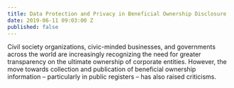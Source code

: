 ```yaml
---
title: Data Protection and Privacy in Beneficial Ownership Disclosure
date: 2019-06-11 09:03:00 Z
published: false
---
```


Civil society organizations, civic-minded businesses, and governments across the world are increasingly recognizing the need for greater transparency on the ultimate ownership of corporate entities. However, the move towards collection and publication of beneficial ownership information – particularly in public registers – has also raised criticisms.